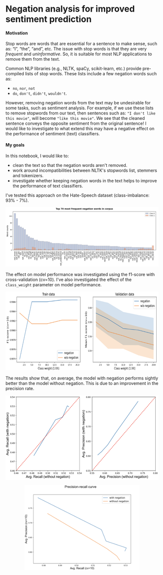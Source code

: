 # Negation analysis for improved sentiment prediction

#### Motivation

Stop words are words that are essential for a sentence to make sense, such as: “I”, “the”, “and”, etc. The issue with stop words is that they are very *frequent* and *uninformative*. So, it is suitable for most NLP applications to remove them from the text. 

Common NLP libraries (e.g., NLTK, spaCy, scikit-learn, etc.) provide pre-compiled lists of stop words. These lists include a few negation words such as: 
- `no`, `nor`, `not`
- `do`, `don't`, `didn't`, `wouldn't`.

However, removing negation words from the text may be undesirable for some tasks, such as sentiment analysis. For example, if we use these lists to remove stopwords from our text, then sentences such as: `"I don't like this movie"`, will become `"like this movie"`. We see that the cleaned sentence conveys the opposite sentiment from the original sentence! I would like to investigate to what extend this may have a negative effect on the performance of sentiment (text) classifiers.

#### My goals

In this notebook, I would like to:
* clean the text so that the negation words aren't removed. 
* work around incompatibilities between NLTK's stopwords list, stemmers and tokenizers.
* investigate whether keeping negation words in the text helps to improve the performance of text classifiers.

I've tested this approach on the Hate-Speech dataset (class-imbalance: 93% - 7%). 

![Negation_words Figure](data/Common_negation_words.png)

The effect on model performance was investigated using the f1-score with cross-validation (cv=10). I've also investigated the effect of the `class_weight` parameter on model performance. 

<p align="center"><img src="data/F1-score.png" style="width:630px; height:260px;"></p>

The results show that, on average, the model with negation performs sightly better than the model without negation. This is due to an improvement in the precision rate.

<p align="center"><img src="data/Recall_precision_curves.png" style="width:600px; height:280px;"></p>
<p align="center"><img src="data/precision_recall_curves.png" style="width:380px; height:280px;"></p>